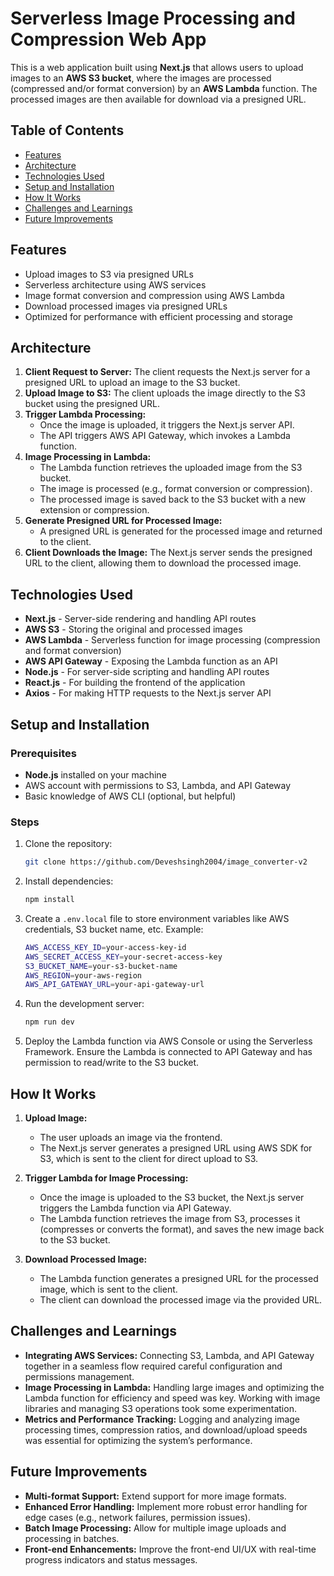 # Serverless Image Processing and Compression Web App

This is a web application built using **Next.js** that allows users to upload images to an **AWS S3 bucket**, where the images are processed (compressed and/or format conversion) by an **AWS Lambda** function. The processed images are then available for download via a presigned URL.

## Table of Contents

- [Features](#features)
- [Architecture](#architecture)
- [Technologies Used](#technologies-used)
- [Setup and Installation](#setup-and-installation)
- [How It Works](#how-it-works)
- [Challenges and Learnings](#challenges-and-learnings)
- [Future Improvements](#future-improvements)

## Features

- Upload images to S3 via presigned URLs
- Serverless architecture using AWS services
- Image format conversion and compression using AWS Lambda
- Download processed images via presigned URLs
- Optimized for performance with efficient processing and storage

## Architecture

1. **Client Request to Server:** The client requests the Next.js server for a presigned URL to upload an image to the S3 bucket.
2. **Upload Image to S3:** The client uploads the image directly to the S3 bucket using the presigned URL.
3. **Trigger Lambda Processing:**
   - Once the image is uploaded, it triggers the Next.js server API.
   - The API triggers AWS API Gateway, which invokes a Lambda function.
4. **Image Processing in Lambda:**
   - The Lambda function retrieves the uploaded image from the S3 bucket.
   - The image is processed (e.g., format conversion or compression).
   - The processed image is saved back to the S3 bucket with a new extension or compression.
5. **Generate Presigned URL for Processed Image:**
   - A presigned URL is generated for the processed image and returned to the client.
6. **Client Downloads the Image:** The Next.js server sends the presigned URL to the client, allowing them to download the processed image.

## Technologies Used

- **Next.js** - Server-side rendering and handling API routes
- **AWS S3** - Storing the original and processed images
- **AWS Lambda** - Serverless function for image processing (compression and format conversion)
- **AWS API Gateway** - Exposing the Lambda function as an API
- **Node.js** - For server-side scripting and handling API routes
- **React.js** - For building the frontend of the application
- **Axios** - For making HTTP requests to the Next.js server API

## Setup and Installation

### Prerequisites

- **Node.js** installed on your machine
- AWS account with permissions to S3, Lambda, and API Gateway
- Basic knowledge of AWS CLI (optional, but helpful)

### Steps

1. Clone the repository:

   ```bash
   git clone https://github.com/Deveshsingh2004/image_converter-v2
   ```

2. Install dependencies:

   ```bash
   npm install
   ```

3. Create a `.env.local` file to store environment variables like AWS credentials, S3 bucket name, etc. Example:

   ```bash
   AWS_ACCESS_KEY_ID=your-access-key-id
   AWS_SECRET_ACCESS_KEY=your-secret-access-key
   S3_BUCKET_NAME=your-s3-bucket-name
   AWS_REGION=your-aws-region
   AWS_API_GATEWAY_URL=your-api-gateway-url
   ```

4. Run the development server:

   ```bash
   npm run dev
   ```

5. Deploy the Lambda function via AWS Console or using the Serverless Framework. Ensure the Lambda is connected to API Gateway and has permission to read/write to the S3 bucket.

## How It Works

1. **Upload Image:**
   - The user uploads an image via the frontend.
   - The Next.js server generates a presigned URL using AWS SDK for S3, which is sent to the client for direct upload to S3.
2. **Trigger Lambda for Image Processing:**

   - Once the image is uploaded to the S3 bucket, the Next.js server triggers the Lambda function via API Gateway.
   - The Lambda function retrieves the image from S3, processes it (compresses or converts the format), and saves the new image back to the S3 bucket.

3. **Download Processed Image:**
   - The Lambda function generates a presigned URL for the processed image, which is sent to the client.
   - The client can download the processed image via the provided URL.

## Challenges and Learnings

- **Integrating AWS Services:** Connecting S3, Lambda, and API Gateway together in a seamless flow required careful configuration and permissions management.
- **Image Processing in Lambda:** Handling large images and optimizing the Lambda function for efficiency and speed was key. Working with image libraries and managing S3 operations took some experimentation.
- **Metrics and Performance Tracking:** Logging and analyzing image processing times, compression ratios, and download/upload speeds was essential for optimizing the system’s performance.

## Future Improvements

- **Multi-format Support:** Extend support for more image formats.
- **Enhanced Error Handling:** Implement more robust error handling for edge cases (e.g., network failures, permission issues).
- **Batch Image Processing:** Allow for multiple image uploads and processing in batches.
- **Front-end Enhancements:** Improve the front-end UI/UX with real-time progress indicators and status messages.
